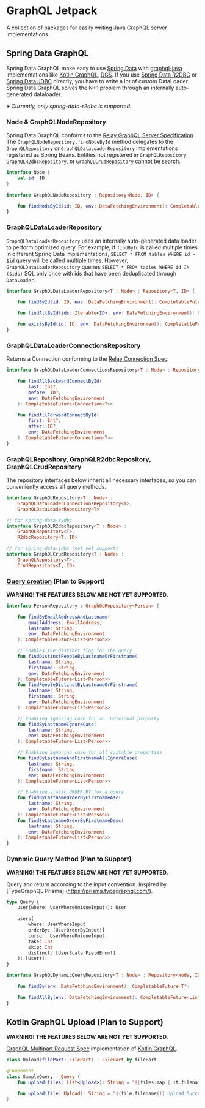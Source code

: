 # GraphQL Jetpack

A collection of packages for easily writing Java GraphQL server implementations.

## Spring Data GraphQL

Spring Data GraphQL make easy to use [Spring Data](https://spring.io/projects/spring-data) with [graphql-java](https://github.com/graphql-java/graphql-java) implementations like [Kotlin GraphQL](https://opensource.expediagroup.com/graphql-kotlin/docs/), [DGS](https://netflix.github.io/dgs/). If you use [Spring Data R2DBC](https://spring.io/projects/spring-data-r2dbc) or [Spring Data JDBC](https://spring.io/projects/spring-data-jdbc) directly, you have to write a lot of custom DataLoader. Spring Data GraphQL solves the N+1 problem through an internally auto-generated dataloader.

_※ Currently, only spring-data-r2dbc is supported._

### Node & GraphQLNodeRepository

Spring Data GraphQL conforms to the [Relay GraphQL Server Specification](https://relay.dev/docs/guides/graphql-server-specification/). The `GraphQLNodeRepository.findNodeById` method delegates to the `GraphQLRepository` or `GraphQLDataLoaderRepository` implementations registered as Spring Beans. Entities not registered in `GraphQLRepository`, `GraphQLR2dbcRepository`, or `GraphQLCrudRepository` cannot be search.

```kotlin
interface Node {
    val id: ID
}

interface GraphQLNodeRepository : Repository<Node, ID> {

    fun findNodeById(id: ID, env: DataFetchingEnvironment): CompletableFuture<Node?>
}
```

### GraphQLDataLoaderRepository

`GraphQLDataLoaderRepository` uses an internally auto-generated data loader to perform optimized query. For example, if `findById` is called multiple times in different Spring Data implementations, `SELECT * FROM tables WHERE id = $id` query will be called multiple times. However, `GraphQLDataLoaderRepository` queries `SELECT * FROM tables WHERE id IN ($ids)` SQL only once with ids that have been deduplicated through `DataLoader`.


```kotlin
interface GraphQLDataLoaderRepository<T : Node> : Repository<T, ID> {

    fun findById(id: ID, env: DataFetchingEnvironment): CompletableFuture<T?>

    fun findAllById(ids: Iterable<ID>, env: DataFetchingEnvironment): CompletableFuture<List<T>>

    fun existsById(id: ID, env: DataFetchingEnvironment): CompletableFuture<Boolean>
}
```

### GraphQLDataLoaderConnectionsRepository

Returns a Connection conforming to the [Relay Connection Spec](https://relay.dev/graphql/connections.htm).

```kotlin
interface GraphQLDataLoaderConnectionsRepository<T : Node> : Repository<T, ID> {

    fun findAllBackwardConnectById(
        last: Int?,
        before: ID?,
        env: DataFetchingEnvironment
    ): CompletableFuture<Connection<T>>

    fun findAllForwardConnectById(
        first: Int?,
        after: ID?,
        env: DataFetchingEnvironment
    ): CompletableFuture<Connection<T>>
}
```

### GraphQLRepository, GraphQLR2dbcRepository, GraphQLCrudRepository

The repository interfaces below inherit all necessary interfaces, so you can conveniently access all query methods.

```kotlin
interface GraphQLRepository<T : Node> :
    GraphQLDataLoaderConnectionsRepository<T>,
    GraphQLDataLoaderRepository<T>
```

```kotlin
// for spring-data-r2dbc
interface GraphQLR2dbcRepository<T : Node> :
    GraphQLRepository<T>,
    R2dbcRepository<T, ID>

// for spring-data-jdbc (not yet support)
interface GraphQLCrudRepository<T : Node> :
    GraphQLRepository<T>,
    CrudRepository<T, ID>
```

### [Query creation]((https://docs.spring.io/spring-data/r2dbc/docs/current/reference/html/#repositories.query-methods.query-creation)) (Plan to Support)

**WARNING! THE FEATURES BELOW ARE NOT YET SUPPORTED.**

```kotlin
interface PersonRepository : GraphQLRepository<Person> {

    fun findByEmailAddressAndLastname(
        emailAddress: EmailAddress,
        lastname: String,
        env: DataFetchingEnvironment
    ): CompletableFuture<List<Person>>

    // Enables the distinct flag for the query
    fun findDistinctPeopleByLastnameOrFirstname(
        lastname: String,
        firstname: String,
        env: DataFetchingEnvironment
    ): CompletableFuture<List<Person>>
    fun findPeopleDistinctByLastnameOrFirstname(
        lastname: String,
        firstname: String,
        env: DataFetchingEnvironment
    ): CompletableFuture<List<Person>>

    // Enabling ignoring case for an individual property
    fun findByLastnameIgnoreCase(
        lastname: String,
        env: DataFetchingEnvironment
    ): CompletableFuture<List<Person>>

    // Enabling ignoring case for all suitable properties
    fun findByLastnameAndFirstnameAllIgnoreCase(
        lastname: String,
        firstname: String,
        env: DataFetchingEnvironment
    ): CompletableFuture<List<Person>>

    // Enabling static ORDER BY for a query
    fun findByLastnameOrderByFirstnameAsc(
        lastname: String,
        env: DataFetchingEnvironment
    ): CompletableFuture<List<Person>>
    fun findByLastnameOrderByFirstnameDesc(
        lastname: String,
        env: DataFetchingEnvironment
    ): CompletableFuture<List<Person>>
}
```

### Dyanmic Query Method (Plan to Support)

**WARNING! THE FEATURES BELOW ARE NOT YET SUPPORTED.**

Query and return according to the input convention. Inspired by [TypeGraphQL Prisma] (https://prisma.typegraphql.com/).

```graphql
type Query {
    user(where: UserWhereUniqueInput!): User

    users(
        where: UserWhereInput
        orderBy: [UserOrderByInput!]
        cursor: UserWhereUniqueInput
        take: Int
        skip: Int
        distinct: [UserScalarFieldEnum!]
    ): [User!]!
}
```

```kotlin
interface GraphQLDynamicQueryRepository<T : Node> : Repository<Node, ID> {

    fun findBy(env: DataFetchingEnvironment): CompletableFuture<T?>

    fun findAllBy(env: DataFetchingEnvironment): CompletableFuture<List<T>>
}
```


## Kotlin GraphQL Upload (Plan to Support)

**WARNING! THE FEATURES BELOW ARE NOT YET SUPPORTED.**

[GraphQL Multipart Request Spec](https://github.com/jaydenseric/graphql-multipart-request-spec) implementation of [Kotlin GraphQL](https://opensource.expediagroup.com/graphql-kotlin/docs/).

```kotlin
class Upload(filePart: FilePart) : FilePart by filePart

@Compoment
class SampleQuery : Query {
    fun upload(files: List<Upload>): String = "${files.map { it.filename() }} Upload Successfully"

    fun upload(file: Upload): String = "${file.filename()} Upload Successfully"
}
```